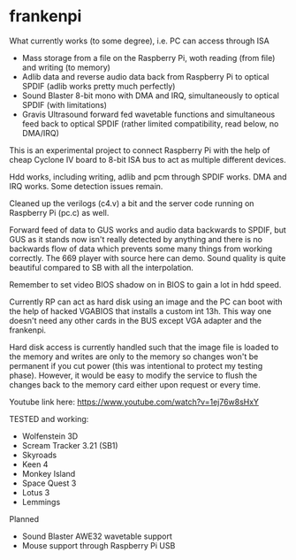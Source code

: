# frankenpi

What currently works (to some degree), i.e. PC can access through ISA
- Mass storage from a file on the Raspberry Pi, woth reading (from file) and writing (to memory)
- Adlib data and reverse audio data back from Raspberry Pi to optical SPDIF (adlib works pretty much perfectly)
- Sound Blaster 8-bit mono with DMA and IRQ, simultaneously to optical SPDIF (with limitations)
- Gravis Ultrasound forward fed wavetable functions and simultaneous feed back to optical SPDIF (rather limited compatibility, read below, no DMA/IRQ)

This is an experimental project to connect Raspberry Pi with the help of cheap Cyclone IV board to 8-bit ISA bus to act as multiple different devices.

Hdd works, including writing, adlib and pcm through SPDIF works. DMA and IRQ works. Some detection issues remain.

Cleaned up the verilogs (c4.v) a bit and the server code running on Raspberry Pi (pc.c) as well.

Forward feed of data to GUS works and audio data backwards to SPDIF, but GUS as it stands now isn't really detected by anything and there is no backwards flow of data which prevents some many things from working correctly. The 669 player with source here can demo. Sound quality is quite beautiful compared to SB with all the interpolation.

Remember to set video BIOS shadow on in BIOS to gain a lot in hdd speed.

Currently RP can act as hard disk using an image and the PC can boot with the help of hacked VGABIOS that installs a custom int 13h. This way one doesn't need any other cards in the BUS except VGA adapter and the frankenpi.

Hard disk access is currently handled such that the image file is loaded to the memory and writes are only to the memory so changes won't be permanent if you cut power (this was intentional to protect my testing phase). However, it would be easy to modify the service to flush the changes back to the memory card either upon request or every time.

Youtube link here: https://www.youtube.com/watch?v=1ej76w8sHxY

TESTED and working:
- Wolfenstein 3D
- Scream Tracker 3.21 (SB1)
- Skyroads
- Keen 4
- Monkey Island
- Space Quest 3
- Lotus 3
- Lemmings

Planned
- Sound Blaster AWE32 wavetable support
- Mouse support through Raspberry Pi USB
